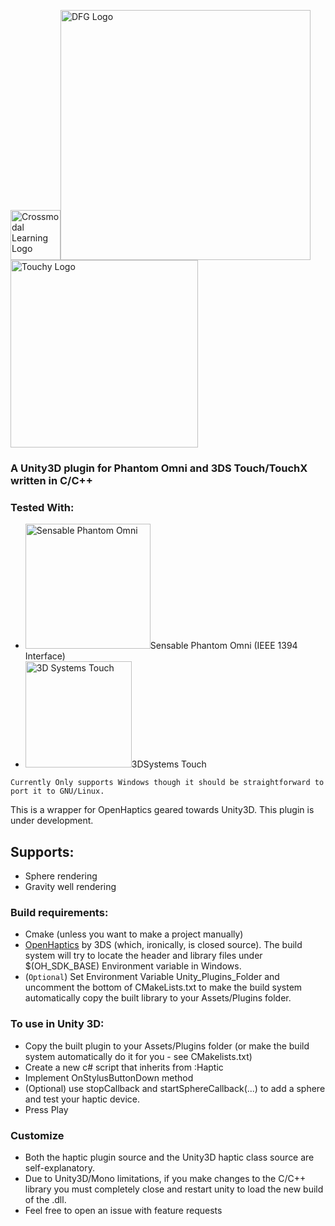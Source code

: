 <img alt="Crossmodal Learning Logo" src="https://www.crossmodal-learning.org/4034886/cml-logo-200x200-527600dd4d55892300f5b82bd80fc0918e4c070e.png" width="80" /><img alt="DFG Logo" src="https://www.dfg.de/zentralablage/bilder/service/logos_corporate_design/logo_international_415.png" width="400" />
<img alt="Touchy Logo" src="https://image.ibb.co/eADw5d/logo.png" width="300" />



### A Unity3D plugin for Phantom Omni and 3DS Touch/TouchX written in C/C++ 

### Tested With:
- <img alt="Sensable Phantom Omni" src="https://www.researchgate.net/profile/Eduardo_Castello/publication/316538856/figure/fig7/AS:487955379822598@1493349036621/Phantom-OMNI-Haptic-Device-by-SensAble-Technologies.jpg" width="200px">Sensable Phantom Omni (IEEE 1394 Interface)
- <img alt="3D Systems Touch" src="https://www.3dsystems.com/sites/default/files/styles/image_general_full_size/public/2017-12/3d-systems-touch-hero.png" width="170px">3DSystems Touch 
  
`Currently Only supports Windows though it should be straightforward to port it to GNU/Linux.`

This is a wrapper for OpenHaptics geared towards Unity3D. This plugin is under development. 

## Supports:
- Sphere rendering
- Gravity well rendering

### Build requirements:
* Cmake (unless you want to make a project manually)
* [OpenHaptics](https://3dssupport.microsoftcrmportals.com/knowledgebase/article/KA-01460/en-us) by 3DS (which, ironically, is closed source). The build system will try to locate the header and library files under $(OH_SDK_BASE) Environment variable in Windows.
* (`Optional`) Set Environment Variable Unity_Plugins_Folder and uncomment the bottom of CMakeLists.txt to make the build system automatically copy the built library to your Assets/Plugins folder.

### To use in Unity 3D:
- Copy the built plugin to your Assets/Plugins folder (or make the build system automatically do it for you - see CMakelists.txt)
- Create a new c# script that inherits from :Haptic
- Implement OnStylusButtonDown method
- (Optional) use stopCallback and startSphereCallback(...) to add a sphere and test your haptic device.
- Press Play

### Customize
- Both the haptic plugin source and the Unity3D haptic class source are self-explanatory.
- Due to Unity3D/Mono limitations, if you make changes to the C/C++ library you must completely close and restart unity to load the new build of the .dll.
- Feel free to open an issue with feature requests

